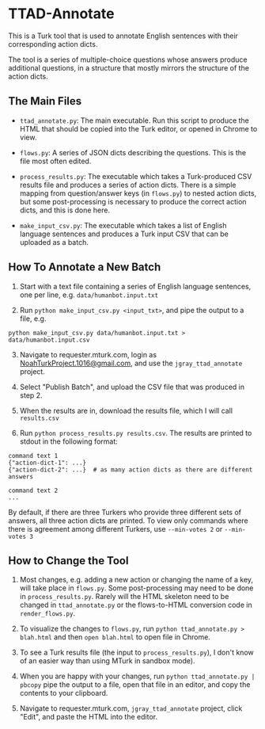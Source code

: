 # TTAD-Annotate

This is a Turk tool that is used to annotate English sentences with their
corresponding action dicts.

The tool is a series of multiple-choice questions whose answers produce
additional questions, in a structure that mostly mirrors the structure of the
action dicts.

## The Main Files

- `ttad_annotate.py`: The main executable. Run this script to produce the HTML
  that should be copied into the Turk editor, or opened in Chrome to view.

- `flows.py`: A series of JSON dicts describing the questions. This is the file
  most often edited.

- `process_results.py`: The executable which takes a Turk-produced CSV results
  file and produces a series of action dicts. There is a simple mapping from
  question/answer keys (in `flows.py`) to nested action dicts, but some
  post-processing is necessary to produce the correct action dicts, and this is
  done here.

- `make_input_csv.py`: The executable which takes a list of English language
  sentences and produces a Turk input CSV that can be uploaded as a batch.


## How To Annotate a New Batch

1. Start with a text file containing a series of English language sentences,
   one per line, e.g. `data/humanbot.input.txt`

2. Run `python make_input_csv.py <input_txt>`, and pipe the output to a file, e.g.
```
python make_input_csv.py data/humanbot.input.txt > data/humanbot.input.csv
```

3. Navigate to requester.mturk.com, login as NoahTurkProject.1016@gmail.com,
   and use the `jgray_ttad_annotate` project.

4. Select "Publish Batch", and upload the CSV file that was produced in step 2.

5. When the results are in, download the results file, which I will call `results.csv`

6. Run `python process_results.py results.csv`. The results are printed to
   stdout in the following format:
```
command text 1
{"action-dict-1": ...}
{"action-dict-2": ...}  # as many action dicts as there are different answers

command text 2
...
```

By default, if there are three Turkers who provide three different sets of
answers, all three action dicts are printed. To view only commands where there
is agreement among different Turkers, use `--min-votes 2` or `--min-votes 3`


## How to Change the Tool

1. Most changes, e.g. adding a new action or changing the name of a key, will
   take place in `flows.py`. Some post-processing may need to be done in
   `process_results.py`. Rarely will the HTML skeleton need to be changed in
   `ttad_annotate.py` or the flows-to-HTML conversion code in
   `render_flows.py`.

2. To visualize the changes to `flows.py`, run `python ttad_annotate.py >
   blah.html` and then `open blah.html` to open file in Chrome.

3. To see a Turk results file (the input to `process_results.py`), I don't know
   of an easier way than using MTurk in sandbox mode).

4. When you are happy with your changes, run `python ttad_annotate.py | pbcopy`
   pipe the output to a file, open that file in an editor, and copy the
   contents to your clipboard.

5. Navigate to requester.mturk.com, `jgray_ttad_annotate` project, click
   "Edit", and paste the HTML into the editor.
